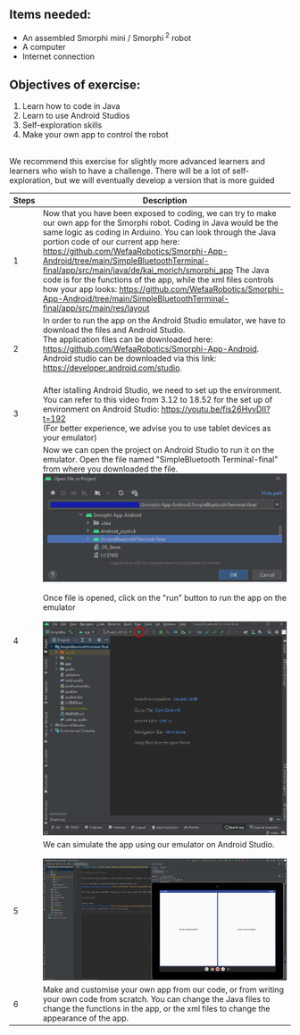 ## Items needed:
* An assembled Smorphi mini / Smorphi<sup> 2</sup> robot
* A computer
* Internet connection
## Objectives of exercise:
1. Learn how to code in Java
2. Learn to use Android Studios
3. Self-exploration skills
4. Make your own app to control the robot

<br />
We recommend this exercise for slightly more advanced learners and learners who wish to have a challenge. There will be a lot of self-exploration, but we will eventually develop a version that is more guided

<br />

Steps | Description
-- | --
1 | Now that you have been exposed to coding, we can try to make our own app for the Smorphi robot. Coding in Java would be the same logic as coding in Arduino. You can look through the Java portion code of our current app here: https://github.com/WefaaRobotics/Smorphi-App-Android/tree/main/SimpleBluetoothTerminal-final/app/src/main/java/de/kai_morich/smorphi_app The Java code is for the functions of the app, while the xml files controls how your app looks: https://github.com/WefaaRobotics/Smorphi-App-Android/tree/main/SimpleBluetoothTerminal-final/app/src/main/res/layout
2 | In order to run the app on the Android Studio emulator, we have to download the files and Android Studio. <br>The application files can be downloaded here: https://github.com/WefaaRobotics/Smorphi-App-Android. <br>Android studio can be downloaded via this link: https://developer.android.com/studio. <br></br> 
3 | After istalling Android Studio, we need to set up the environment. You can refer to this video from 3.12 to 18.52 for the set up of environment on Android Studio: https://youtu.be/fis26HvvDII?t=192 <br> (For better experience, we advise you to use tablet devices as your emulator) 
4 | Now we can open the project on Android Studio to run it on the emulator. Open the file named "SimpleBluetooth Terminal-final" from where you downloaded the file. ![](https://github.com/WefaaRobotics/Smorphi-Wiki/blob/main/Robot%20exercises%20images/15/15.1.png) <br></br> Once file is opened, click on the "run" button to run the app on the emulator <br></br> ![](https://github.com/WefaaRobotics/Smorphi-Wiki/blob/main/Robot%20exercises%20images/15/15.2.png)
5 | We can simulate the app using our emulator on Android Studio. <br></br> ![](https://github.com/WefaaRobotics/Smorphi-Wiki/blob/main/Robot%20exercises%20images/15/android%20studio%20emulator.jpg)
6 | Make and customise your own app from our code, or from writing your own code from scratch. You can change the Java files to change the functions in the app, or the xml files to change the appearance of the app.
